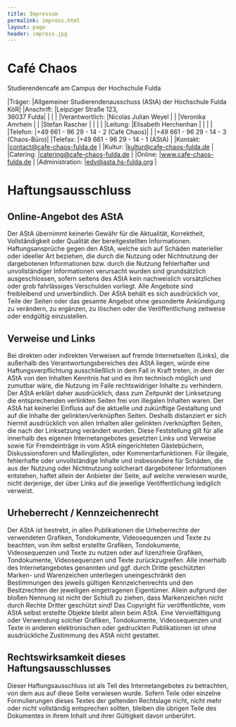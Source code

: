 ```yaml
---
title: Impressum
permalink: impress.html
layout: page
header: impress.jpg
---
```


# Café Chaos

<!-- <a href="http://cafe-chaos-fulda.de/wp-content/uploads/imported/logo_cc_schwarz.png"><img class="alignright wp-image-2582" src="http://cafe-chaos-fulda.de/wp-content/uploads/imported/logo_cc_schwarz-300x148.png" alt="logo_cc_schwarz" width="500" height="247" /></a> -->


Studierendencafé am Campus der Hochschule Fulda

|Träger:         |Allgemeiner Studierendenausschuss (AStA) der Hochschule Fulda KöR|
|Anschrift:      |Leipziger Straße 123, <br>36037 Fulda|
|                |                                     |
|Verantwortlich: |Nicolas Julian Weyel                 |
|                |Veronika Amrhein                     |
|                |Stefan Rascher                       |
|                |                                     |
|Leitung:        |Elisabeth Herchenhan                 |
|                |                                     |
|Telefon:        |+49 661 - 96 29 - 14 - 2 (Café Chaos)|
|                |+49 661 - 96 29 - 14 - 3 (Chaos-Büro)|
|Telefax:        |+49 661 - 96 29 - 14 - 1 (AStA)      |
|Kontakt:        |contact@cafe-chaos-fulda.de          |
|Kultur:         |kultur@cafe-chaos-fulda.de           |
|Catering:       |catering@cafe-chaos-fulda.de         |
|Online:         |www.cafe-chaos-fulda.de              |
|Administration: |edv@asta.hs-fulda.org                |


# Haftungsausschluss

## Online-Angebot des AStA
Der AStA übernimmt keinerlei Gewähr für die Aktualität, Korrektheit, Vollständigkeit oder Qualität der bereitgestellten Informationen. Haftungsansprüche gegen den AStA, welche sich auf Schäden materieller oder ideeller Art beziehen, die durch die Nutzung oder Nichtnutzung der dargebotenen Informationen bzw. durch die Nutzung fehlerhafter und unvollständiger Informationen verursacht wurden sind grundsätzlich ausgeschlossen, sofern seitens des AStA kein nachweislich vorsätzliches oder grob fahrlässiges Verschulden vorliegt. Alle Angebote sind freibleibend und unverbindlich. Der AStA behält es sich ausdrücklich vor, Teile der Seiten oder das gesamte Angebot ohne gesonderte Ankündigung zu verändern, zu ergänzen, zu löschen oder die Veröffentlichung zeitweise oder endgültig einzustellen.

## Verweise und Links
Bei direkten oder indirekten Verweisen auf fremde Internetseiten (Links), die außerhalb des Verantwortungsbereiches des AStA liegen, würde eine Haftungsverpflichtung ausschließlich in dem Fall in Kraft treten, in dem der AStA von den Inhalten Kenntnis hat und es ihm technisch möglich und zumutbar wäre, die Nutzung im Falle rechtswidriger Inhalte zu verhindern. Der AStA erklärt daher ausdrücklich, dass zum Zeitpunkt der Linksetzung die entsprechenden verlinkten Seiten frei von illegalen Inhalten waren. Der AStA hat keinerlei Einfluss auf die aktuelle und zukünftige Gestaltung und auf die Inhalte der gelinkten/verknüpften Seiten. Deshalb distanziert er sich hiermit ausdrücklich von allen Inhalten aller gelinkten /verknüpften Seiten, die nach der Linksetzung verändert wurden. Diese Feststellung gilt für alle innerhalb des eigenen Internetangebotes gesetzten Links und Verweise sowie für Fremdeinträge in vom AStA eingerichteten Gästebüchern, Diskussionsforen und Mailinglisten, oder Kommentarfunktionen. Für illegale, fehlerhafte oder unvollständige Inhalte und insbesondere für Schäden, die aus der Nutzung oder Nichtnutzung solcherart dargebotener Informationen entstehen, haftet allein der Anbieter der Seite, auf welche verwiesen wurde, nicht derjenige, der über Links auf die jeweilige Veröffentlichung lediglich verweist.

## Urheberrecht / Kennzeichenrecht
Der AStA ist bestrebt, in allen Publikationen die Urheberrechte der verwendeten Grafiken, Tondokumente, Videosequenzen und Texte zu beachten, von ihm selbst erstellte Grafiken, Tondokumente, Videosequenzen und Texte zu nutzen oder auf lizenzfreie Grafiken, Tondokumente, Videosequenzen und Texte zurückzugreifen. Alle innerhalb des Internetangebotes genannten und ggf. durch Dritte geschützten Marken- und Warenzeichen unterliegen uneingeschränkt den Bestimmungen des jeweils gültigen Kennzeichenrechts und den Besitzrechten der jeweiligen eingetragenen Eigentümer. Allein aufgrund der bloßen Nennung ist nicht der Schluß zu ziehen, dass Markenzeichen nicht durch Rechte Dritter geschützt sind! Das Copyright für veröffentlichte, vom AStA selbst erstellte Objekte bleibt allein beim AStA. Eine Vervielfältigung oder Verwendung solcher Grafiken, Tondokumente, Videosequenzen und Texte in anderen elektronischen oder gedruckten Publikationen ist ohne ausdrückliche Zustimmung des AStA nicht gestattet.

## Rechtswirksamkeit dieses Haftungsausschlusses
Dieser Haftungsausschluss ist als Teil des Internetangebotes zu betrachten, von dem aus auf diese Seite verwiesen wurde. Sofern Teile oder einzelne Formulierungen dieses Textes der geltenden Rechtslage nicht, nicht mehr oder nicht vollständig entsprechen sollten, bleiben die übrigen Teile des Dokumentes in ihrem Inhalt und ihrer Gültigkeit davon unberührt.
